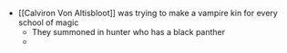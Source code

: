 - [[Calviron Von Altisbloot]] was trying to make a vampire kin for every school of magic
	- They summoned in hunter who has a black panther
	- 